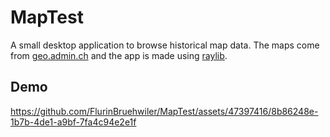 # MapTest

A small desktop application to browse historical map data.
The maps come from [geo.admin.ch](https://geo.admin.ch) and the app is made using [raylib](https://www.raylib.com/).

## Demo
https://github.com/FlurinBruehwiler/MapTest/assets/47397416/8b86248e-1b7b-4de1-a9bf-7fa4c94e2e1f

